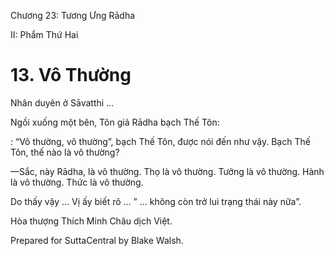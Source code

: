  

Chương 23: Tương Ưng Rādha

II: Phẩm Thứ Hai

# 13\. Vô Thường

Nhân duyên ở Sāvatthi …

Ngồi xuống một bên, Tôn giả Rādha bạch Thế Tôn:

: “Vô thường, vô thường”, bạch Thế Tôn, được nói đến như vậy. Bạch Thế Tôn, thế nào là vô thường?

—Sắc, này Rādha, là vô thường. Thọ là vô thường. Tưởng là vô thường. Hành là vô thường. Thức là vô thường.

Do thấy vậy … Vị ấy biết rõ … ” … không còn trở lui trạng thái này nữa”.

Hòa thượng Thích Minh Châu dịch Việt.

Prepared for SuttaCentral by Blake Walsh.